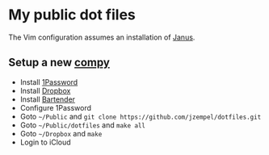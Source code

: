 # My public dot files

The Vim configuration assumes an installation of
[Janus](https://github.com/carlhuda/janus).

## Setup a new [compy](https://youtu.be/--wlEf0TWQw)

* Install [1Password](https://1password.com/downloads/mac/)
* Install [Dropbox](https://www.dropbox.com/install)
* Install [Bartender](https://www.macbartender.com)
* Configure 1Password
* Goto `~/Public` and `git clone https://github.com/jzempel/dotfiles.git`
* Goto `~/Public/dotfiles` and `make all`
* Goto `~/Dropbox` and `make`
* Login to iCloud

